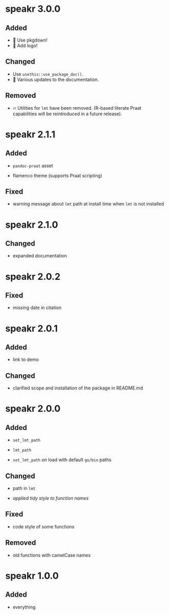 # speakr 3.0.0

## Added

* 🎉 Use pkgdown!
* 🎉 Add logo!

## Changed

* Use `usethis::use_package_doc()`.
* 📝 Various updates to the documentation.

## Removed

* 🔥 Utilities for `lmt` have been removed. (R-based literate Praat capabilities will be reintroduced in a future release).


# speakr 2.1.1

## Added

* `pandoc-praat` asset

* flamenco theme (supports Praat scripting)

## Fixed

* warning message about `lmt` path at install time when `lmt` is not installed

# speakr 2.1.0

## Changed

* expanded documentation

# speakr 2.0.2

## Fixed

* missing date in citation

# speakr 2.0.1

## Added

* link to demo

## Changed

* clarified scope and installation of the package in README.md

# speakr 2.0.0

## Added

* `set_lmt_path`

* `lmt_path`

* `set_lmt_path` on load with default `go/bin` paths

## Changed

* path in `lmt`

* *applied tidy style to function names*

## Fixed

* code style of some functions

## Removed

* old functions with camelCase names

# speakr 1.0.0

## Added

* everything
